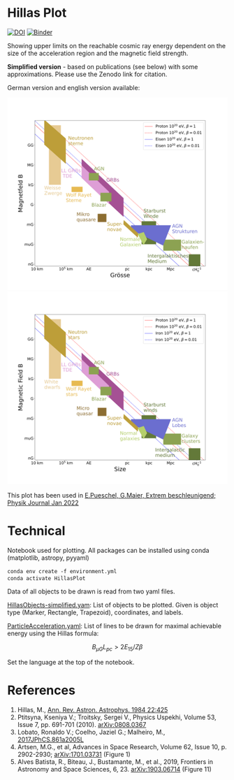 # Hillas Plot


[![DOI](https://zenodo.org/badge/457858670.svg)](https://zenodo.org/badge/latestdoi/457858670)
[![Binder](https://mybinder.org/badge_logo.svg)](https://mybinder.org/v2/gh/GernotMaier/HillasPlot/HEAD)

Showing upper limits on the reachable cosmic ray energy dependent on the size of the acceleration region and the magnetic field strength.

**Simplified version** - based on publications (see below) with some approximations. Please use the Zenodo link for citation.

German version and english version available:

<img src="HillasPlot.png" alt="drawing" width="650"/>
<img src="HillasPlot-en.png" alt="drawing" width="650"/>


This plot has been used in [E.Pueschel, G.Maier, Extrem beschleunigend; Physik Journal Jan 2022](https://www.pro-physik.de/physik-journal/januar-2022)

# Technical

Notebook used for plotting. All packages can be installed using conda (matplotlib, astropy, pyyaml)

```
conda env create -f environment.yml
conda activate HillasPlot
```

Data of all objects to be drawn is read from two yaml files.

[HillasObjects-simplified.yam](HillasObjects-simplified.yaml):
List of objects to be plotted. Given is object type (Marker, Rectangle, Trapezoid), coordinates, and labels. 

[ParticleAcceleration.yaml](ParticleAcceleration.yaml):
List of lines to be drawn for maximal achievable energy using the Hillas formula:
```math
B_{\mu G}L_{pc}>2E_{15}/Z\beta
```

Set the language at the top of the notebook.

# References

1. Hillas, M., [Ann. Rev. Astron. Astrophys. 1984 22:425](https://doi.org/10.1146/annurev.aa.22.090184.002233)
2. Ptitsyna, Kseniya V.; Troitsky, Sergei V., Physics Uspekhi, Volume 53, Issue 7, pp. 691-701 (2010). [arXiv:0808.0367](https://arxiv.org/abs/0808.0367)
3. Lobato, Ronaldo V.; Coelho, Jaziel G.; Malheiro, M., [2017JPhCS.861a2005L](https://ui.adsabs.harvard.edu/link_gateway/2017JPhCS.861a2005L/doi:10.1088/1742-6596/861/1/012005)
4. Artsen, M.G., et al, Advances in Space Research, Volume 62, Issue 10, p. 2902-2930; [arXiv:1701.03731](https://arxiv.org/abs/1701.03731) (Figure 1)
5. Alves Batista, R., Biteau, J., Bustamante, M., et al., 2019, Frontiers in Astronomy and Space Sciences, 6, 23. [arXiv:1903.06714](https://arxiv.org/abs/1903.06714) (Figure 11)
